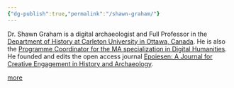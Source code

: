 ```yaml
---
{"dg-publish":true,"permalink":"/shawn-graham/"}
---
```



Dr. Shawn Graham is a digital archaeologist and Full Professor in the [Department of History at Carleton University in Ottawa, Canada](https://carleton.ca/history). He is also the [Programme Coordinator for the MA specialization in Digital Humanities](https://carleton.ca/dighum). He founded and edits the open access journal [Epoiesen: A Journal for Creative Engagement in History and Archaeology](https://epoiesen.carleton.ca/).

[more](https://shawngraham.github.io/)
